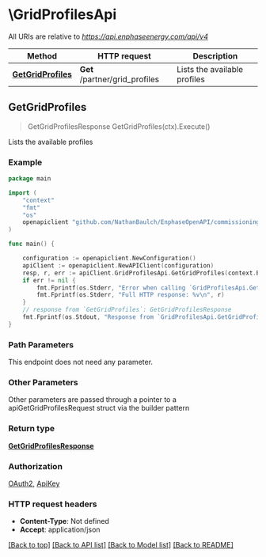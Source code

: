 # \GridProfilesApi

All URIs are relative to *https://api.enphaseenergy.com/api/v4*

Method | HTTP request | Description
------------- | ------------- | -------------
[**GetGridProfiles**](GridProfilesApi.md#GetGridProfiles) | **Get** /partner/grid_profiles | Lists the available profiles



## GetGridProfiles

> GetGridProfilesResponse GetGridProfiles(ctx).Execute()

Lists the available profiles



### Example

```go
package main

import (
    "context"
    "fmt"
    "os"
    openapiclient "github.com/NathanBaulch/EnphaseOpenAPI/commissioning"
)

func main() {

    configuration := openapiclient.NewConfiguration()
    apiClient := openapiclient.NewAPIClient(configuration)
    resp, r, err := apiClient.GridProfilesApi.GetGridProfiles(context.Background()).Execute()
    if err != nil {
        fmt.Fprintf(os.Stderr, "Error when calling `GridProfilesApi.GetGridProfiles``: %v\n", err)
        fmt.Fprintf(os.Stderr, "Full HTTP response: %v\n", r)
    }
    // response from `GetGridProfiles`: GetGridProfilesResponse
    fmt.Fprintf(os.Stdout, "Response from `GridProfilesApi.GetGridProfiles`: %v\n", resp)
}
```

### Path Parameters

This endpoint does not need any parameter.

### Other Parameters

Other parameters are passed through a pointer to a apiGetGridProfilesRequest struct via the builder pattern


### Return type

[**GetGridProfilesResponse**](GetGridProfilesResponse.md)

### Authorization

[OAuth2](../README.md#OAuth2), [ApiKey](../README.md#ApiKey)

### HTTP request headers

- **Content-Type**: Not defined
- **Accept**: application/json

[[Back to top]](#) [[Back to API list]](../README.md#documentation-for-api-endpoints)
[[Back to Model list]](../README.md#documentation-for-models)
[[Back to README]](../README.md)


